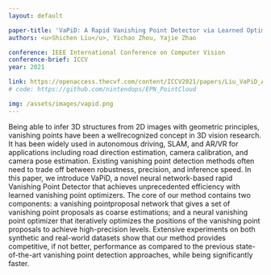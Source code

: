 ```yaml
---
layout: default

paper-title: 'VaPiD: A Rapid Vanishing Point Detector via Learned Optimizers'
authors: <u>Shichen Liu</u>, Yichao Zhou, Yajie Zhao

conference: IEEE International Conference on Computer Vision
conference-brief: ICCV
year: 2021

link: https://openaccess.thecvf.com/content/ICCV2021/papers/Liu_VaPiD_A_Rapid_Vanishing_Point_Detector_via_Learned_Optimizers_ICCV_2021_paper.pdf
# code: https://github.com/nintendops/EPN_PointCloud

img: /assets/images/vapid.png
---
```


Being able to infer 3D structures from 2D images with geometric principles, vanishing points have been a wellrecognized concept in 3D vision research. It has been widely used in autonomous driving, SLAM, and AR/VR for applications including road direction estimation, camera calibration, and camera pose estimation. Existing vanishing point detection methods often need to trade off between robustness, precision, and inference speed. In this paper, we introduce VaPiD, a novel neural network-based rapid Vanishing Point Detector that achieves unprecedented efficiency with learned vanishing point optimizers. The core of our method contains two components: a vanishing pointproposal network that gives a set of vanishing point proposals as coarse estimations; and a neural vanishing point optimizer that iteratively optimizes the positions of the vanishing point proposals to achieve high-precision levels. Extensive experiments on both synthetic and real-world datasets show that our method provides competitive, if not better, performance as compared to the previous state-of-the-art vanishing point detection approaches, while being significantly faster.